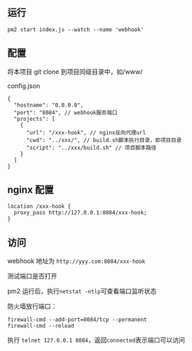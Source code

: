 ## 运行
```
pm2 start index.js --watch --name 'webhook'
```
## 配置

将本项目 git clone 到项目同级目录中，如/www/

config.json
```
{
  "hostname": "0.0.0.0",
  "port": "8084", // webhook服务端口
  "projects": [
    {
      "url": "/xxx-hook", // nginx反向代理url
      "cwd": "../xxx/", // build.sh脚本执行目录，即项目目录
      "script": "../xxx/build.sh" // 项目脚本路径
    }
  ]
}
```

## nginx 配置
```
location /xxx-hook {
  proxy_pass http://127.0.0.1:8084/xxx-hook;
}
```

## 访问

webhook 地址为 `http://yyy.com:8084/xxx-hook`

测试端口是否打开  

pm2 运行后，执行`netstat -ntlp`可查看端口监听状态  

防火墙放行端口：
```
firewall-cmd --add-port=8084/tcp --permanent
firewall-cmd --reload
```

执行 `telnet 127.0.0.1 8084`，返回`connected`表示端口可以访问

